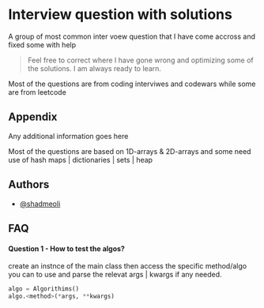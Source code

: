# Interview question with solutions

A group of most common inter voew question that I have come accross and fixed some with help

> Feel free to correct where I have gone wrong and optimizing some of the solutions. I am always ready to learn.

Most of the questions are from coding interviwes and codewars while some are from leetcode

## Appendix

Any additional information goes here

Most of the questions are based on 1D-arrays & 2D-arrays and some need use of hash maps | dictionaries | sets | heap

## Authors

- [@shadmeoli](https://www.github.com/shadmeoli)

## FAQ

#### Question 1 - How to test the algos?

create an instnce of the main class then access the specific method/algo you can to use and parse the relevat args | kwargs if any needed.

```python
algo = Algorithims()
algo.<method>(*args, **kwargs)
```
